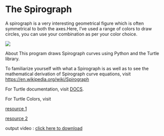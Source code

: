 #  The Spirograph
A spirograph is a very interesting geometrical figure which is often symmetrical to both the axes.Here, I’ve used a range of colors to draw circles, you can use your combination as per your color choice.

![](https://github.com/shreyamalogi/Awesome_Python_Scripts/blob/main/GUIScripts/spirograph/images/spirograph.png)

About This program draws Spirograph curves using Python and the Turtle library.

To familiarize yourself with what a Spirograph is as well as to see the mathematical derivation of Spirograph curve equations, visit https://en.wikipedia.org/wiki/Spirograph

For Turtle documentation, visit [DOCS](https://docs.python.org/2/library/turtle.html).

For Turtle Colors, visit

[resource 1](https://cs111.wellesley.edu/labs/lab01/colors)

[resource 2](https://trinket.io/docs/colors)

output video : [click here to download](https://github.com/shreyamalogi/Awesome_Python_Scripts/blob/main/GUIScripts/spirograph/spirograph.mp4)

